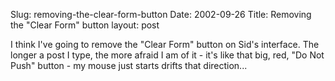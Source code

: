 Slug: removing-the-clear-form-button
Date: 2002-09-26
Title: Removing the &quot;Clear Form&quot; button
layout: post

I think I&#39;ve going to remove the &quot;Clear Form&quot; button on Sid&#39;s interface. The longer a post I type, the more afraid I am of it - it&#39;s like that big, red, &quot;Do Not Push&quot; button - my mouse just starts drifts that direction...
